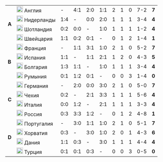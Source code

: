 <!--2021-06-05 00:35:14-->
<table class="g">
<tr><td rowspan=4><b> A</b></td><td class=col><img width="20px" src="/posts/ЧМ и ЧЕ по футболу/gb-eng.svg"> Англия </td><td>-</td><td>4:1</td><td>2:0</td><td>1:1</td><td>2</td><td>1</td><td>0</td><td>7-2</td><td><b>7</b></td></tr>
<tr><td class=col><img width="20px" src="/posts/ЧМ и ЧЕ по футболу/nl.svg"> Нидерланды </td><td>1:4</td><td>-</td><td>0:0</td><td>2:0</td><td>1</td><td>1</td><td>1</td><td>3-4</td><td><b>4</b></td></tr>
<tr><td class=col><img width="20px" src="/posts/ЧМ и ЧЕ по футболу/gb-sct.svg"> Шотландия </td><td>0:2</td><td>0:0</td><td>-</td><td>1:0</td><td>1</td><td>1</td><td>1</td><td>1-2</td><td><b>4</b></td></tr>
<tr class=bb><td class=col><img width="20px" src="/posts/ЧМ и ЧЕ по футболу/ch.svg"> Швейцария</td><td>1:1</td><td>0:2</td><td>0:1</td><td>-</td><td>0</td><td>1</td><td>2</td><td>1-4</td><td><b>1</b></td></tr>

<tr><td rowspan=4><b> B</b></td><td class=col><img width="20px" src="/posts/ЧМ и ЧЕ по футболу/fr.svg"> Франция </td><td>-</td><td>1:1</td><td>3:1</td><td>1:0</td><td>2</td><td>1</td><td>0</td><td>5-2</td><td><b>7</b></td></tr>
<tr><td class=col><img width="20px" src="/posts/ЧМ и ЧЕ по футболу/es.svg"> Испания </td><td>1:1</td><td>-</td><td>1:1</td><td>2:1</td><td>1</td><td>2</td><td>0</td><td>4-3</td><td><b>5</b></td></tr>
<tr><td class=col><img width="20px" src="/posts/ЧМ и ЧЕ по футболу/bg.svg"> Болгария </td><td>1:3</td><td>1:1</td><td>-</td><td>1:0</td><td>1</td><td>1</td><td>1</td><td>3-4</td><td><b>4</b></td></tr>
<tr class=bb><td class=col><img width="20px" src="/posts/ЧМ и ЧЕ по футболу/ro.svg"> Румыния </td><td>0:1</td><td>1:2</td><td>0:1</td><td>-</td><td>0</td><td>0</td><td>3</td><td>1-4</td><td><b>0</b></td></tr>

<tr><td rowspan=4><b> C</b></td><td class=col><img width="20px" src="/posts/ЧМ и ЧЕ по футболу/de.svg"> Германия </td><td>-</td><td>2:0</td><td>0:0</td><td>3:0</td><td>2</td><td>1</td><td>0</td><td>5-0</td><td><b>7</b></td></tr>
<tr><td class=col><img width="20px" src="/posts/ЧМ и ЧЕ по футболу/cz.svg"> Чехия </td><td>0:2</td><td>-</td><td>2:1</td><td>3:3</td><td>1</td><td>1</td><td>1</td><td>5-6</td><td><b>4</b></td></tr>
<tr><td class=col><img width="20px" src="/posts/ЧМ и ЧЕ по футболу/it.svg"> Италия </td><td>0:0</td><td>1:2</td><td>-</td><td>2:1</td><td>1</td><td>1</td><td>1</td><td>3-3</td><td><b>4</b></td></tr>
<tr class=bb><td class=col><img width="20px" src="/posts/ЧМ и ЧЕ по футболу/ru.svg"> Россия</td><td>0:3</td><td>3:3</td><td>1:2</td><td>-</td><td>0</td><td>1</td><td>2</td><td>4-8</td><td><b>1</b></td></tr>

<tr><td rowspan=4><b> D</b></td><td class=col><img width="20px" src="/posts/ЧМ и ЧЕ по футболу/pt.svg"> Португалия </td><td>-</td><td>3:0</td><td>1:1</td><td>1:0</td><td>2</td><td>1</td><td>0</td><td>5-1</td><td><b>7</b></td></tr>
<tr><td class=col><img width="20px" src="/posts/ЧМ и ЧЕ по футболу/hr.svg"> Хорватия</td><td>0:3</td><td>-</td><td>3:0</td><td>1:0</td><td>2</td><td>0</td><td>1</td><td>4-3</td><td><b>6</b></td></tr>
<tr><td class=col><img width="20px" src="/posts/ЧМ и ЧЕ по футболу/dk.svg"> Дания</td><td>1:1</td><td>0:3</td><td>-</td><td>3:0</td><td>1</td><td>1</td><td>1</td><td>4-4</td><td><b>4</b></td></tr>
<tr><td class=col><img width="20px" src="/posts/ЧМ и ЧЕ по футболу/tr.svg"> Турция </td><td>0:1</td></td></td><td>0:1</td><td>0:3</td><td>-</td><td>0</td><td>0</td><td>3</td><td>0-5</td><td><b>0</b></td></tr>
</table>
<p>
